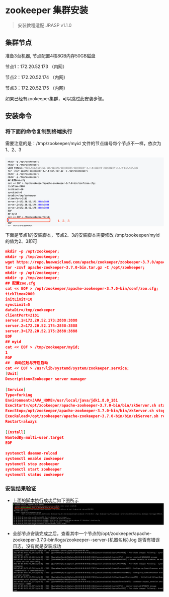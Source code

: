 # zookeeper 集群安装
> 安装教程适配 JRASP v1.1.0

## 集群节点

准备3台机器, 节点配置4核8GB内存50GB磁盘

节点1：172.20.52.173 （内网）

节点2：172.20.52.174 （内网）

节点3：172.20.52.175 （内网）

如果已经有zookeeper集群，可以跳过此安装步骤。

## 安装命令
### 将下面的命令复制到终端执行

需要注意的是：/tmp/zookeeper/myid 文件的节点编号每个节点不一样，依次为 1、2、3

![img.png](../../../.vuepress/public/images/guide/install/zk_myid.png)

下面是节点1的安装脚本，节点2、3的安装脚本需要修改 /tmp/zookeeper/myid 的值为2、3即可
```json
mkdir -p /opt/zookeeper;
mkdir -p /tmp/zookeeper;
wget https://repo.huaweicloud.com/apache/zookeeper/zookeeper-3.7.0/apache-zookeeper-3.7.0-bin.tar.gz;
tar -zxvf apache-zookeeper-3.7.0-bin.tar.gz -C /opt/zookeeper;       
mkdir -p /opt/zookeeper;
mkdir -p /tmp/zookeeper;        
## 配置zoo.cfg
cat << EOF > /opt/zookeeper/apache-zookeeper-3.7.0-bin/conf/zoo.cfg;
tickTime=2000
initLimit=10
syncLimit=5
dataDir=/tmp/zookeeper
clientPort=2181
server.1=172.20.52.173:2888:3888
server.2=172.20.52.174:2888:3888
server.3=172.20.52.175:2888:3888
EOF
## myid
cat << EOF > /tmp/zookeeper/myid;
1
EOF
##  自动拉起与开启启动       
cat << EOF > /usr/lib/systemd/system/zookeeper.service;
[Unit]
Description=Zookeeper server manager
        
[Service]
Type=forking
Environment=JAVA_HOME=/usr/local/java/jdk1.8.0_181
ExecStart=/opt/zookeeper/apache-zookeeper-3.7.0-bin/bin/zkServer.sh start
ExecStop=/opt/zookeeper/apache-zookeeper-3.7.0-bin/bin/zkServer.sh stop
ExecReload=/opt/zookeeper/apache-zookeeper-3.7.0-bin/bin/zkServer.sh restart
Restart=always

[Install]
WantedBy=multi-user.target
EOF

systemctl daemon-reload
systemctl enable zookeeper
systemctl stop zookeeper
systemctl start zookeeper
systemctl status zookeeper
```
### 安装结果验证
+ 上面的脚本执行成功后如下图所示
  ![img.png](../../../.vuepress/public/images/guide/install/zk-install.png)

+ 全部节点安装完成之后，查看其中一个节点的/opt/zookeeper/apache-zookeeper-3.7.0-bin/logs/zookeeper--server-{机器名称}.log 是否有错误日志，没有就是安装成功
  ![img.png](../../../.vuepress/public/images/guide/install/zk-install-success.png)